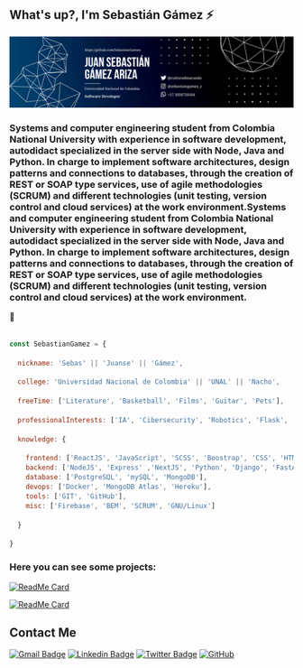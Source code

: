 ## What's up?, I'm Sebastián Gámez ⚡️
![](https://github.com/SebastianGamez/SebastianGamez/blob/main/sebastian-gamez_banner.png)


### Systems and computer engineering student from Colombia National University with experience in software development, autodidact specialized in the server side with Node, Java and Python. In charge to implement software architectures, design patterns and connections to databases, through the creation of REST or SOAP type services, use of agile methodologies (SCRUM) and different technologies (unit testing, version control and cloud services) at the work environment.Systems and computer engineering student from Colombia National University with experience in software development, autodidact specialized in the server side with Node, Java and Python. In charge to implement software architectures, design patterns and connections to databases, through the creation of REST or SOAP type services, use of agile methodologies (SCRUM) and different technologies (unit testing, version control and cloud services) at the work environment.
 🚀


```javascript

const SebastianGamez = {
  
  nickname: 'Sebas' || 'Juanse' || 'Gámez',
  
  college: 'Universidad Nacional de Colombia' || 'UNAL' || 'Nacho',
  
  freeTime: ['Literature', 'Basketball', 'Films', 'Guitar', 'Pets'],
  
  professionalInterests: ['IA', 'Cibersecurity', 'Robotics', 'Flask', 'GO'],
  
  knowledge: {
    
    frontend: ['ReactJS', 'JavaScript', 'SCSS', 'Boostrap', 'CSS', 'HTML5'],
    backend: ['NodeJS', 'Express' ,'NextJS', 'Python', 'Django', 'FastAPI', 'Java', 'springBoot'],
    database: ['PostgreSQL', 'mySQL', 'MongoDB'],
    devops: ['Docker', 'MongoDB Atlas', 'Heroku'],
    tools: ['GIT', 'GitHub'],
    misc: ['Firebase', 'BEM', 'SCRUM', 'GNU/Linux']
  
  }

}

```


### Here you can see some projects:

[![ReadMe Card](https://github-readme-stats.vercel.app/api/pin/?username=SebastianGamez&repo=suggest-me--app)](https://github.com/SebastianGamez/suggest-me--app)

[![ReadMe Card](https://github-readme-stats.vercel.app/api/pin/?username=SebastianGamez&repo=weather--app)](https://github.com/SebastianGamez/weather--app)


## Contact Me

[![Gmail Badge](https://img.shields.io/badge/-juan.gamez1001@gmail.com-c14438?style=flat-square&logo=Gmail&logoColor=white&link=mailto:juan.gamez1001@gmail.com)](mailto:juan.gamez1001@gmail.com)
[![Linkedin Badge](https://img.shields.io/badge/-Sebastian-blue?style=flat-square&logo=Linkedin&logoColor=white&link=https://www.linkedin.com/in/sebastian-gamez-ariza-0963b7228/)](https://www.linkedin.com/in/sebastian-gamez-ariza-0963b7228/)
[![Twitter Badge](https://img.shields.io/badge/-@culturaDmacondo-00acee?style=flat&logo=Twitter&logoColor=white)](https://twitter.com/CulturaDmacondo "Follow on Twitter")
[![GitHub](https://img.shields.io/badge/-GitHub-181717?style=flat-square&logo=github&logoColor=white&link=https://github.com/SebastianGamez)](https://github.com/SebastianGamez)
